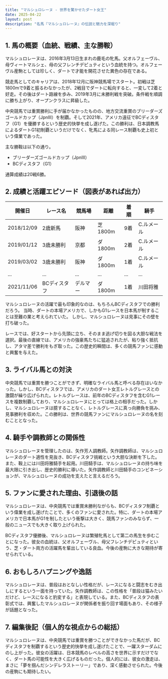 ```yaml
---
title: "マルシュロレーヌ - 世界を驚かせたダート女王"
date: 2025-04-22
layout: post
description: "名馬『マルシュロレーヌ』の伝説と魅力を深堀り"
---
```


## 1. 馬の概要（血統、戦績、主な勝鞍）

マルシュロレーヌは、2016年3月13日生まれの鹿毛の牝馬。父オルフェーヴル、母ヴィートマルシェ、母の父フレンチデピュティという血統を持つ。オルフェーヴル産駒としては珍しく、ダートで才能を開花させた異色の存在である。

競走馬としてのキャリアは、2018年12月に阪神競馬場でスタート。初戦は芝1800mで9着と振るわなかったが、2戦目でダートに転向すると、一変して2着と好走。その後はダート路線を歩み、2019年3月に未勝利戦を突破。条件戦を順調に勝ち上がり、オープンクラスに昇級した。

中央競馬では重賞勝利に手が届かなかったものの、地方交流重賞のブリーダーズゴールドカップ（JpnIII）を制覇。そして2021年、アメリカ遠征でBCディスタフ（G1）を優勝するという歴史的快挙を成し遂げた。この勝利は、日本調教馬によるダートG1初制覇というだけでなく、牝馬による同レース制覇も史上初という偉業であった。

主な勝鞍は以下の通り。

* ブリーダーズゴールドカップ（JpnIII）
* BCディスタフ（G1）

通算成績は20戦6勝。


## 2. 成績と活躍エピソード（図表があれば出力）

| 開催日 | レース名 | 競馬場 | 距離 | 着順 | 騎手 |
|---|---|---|---|---|---|
| 2018/12/09 | 2歳新馬 | 阪神 | 芝1800m | 9着 | C.ルメール |
| 2019/01/12 | 3歳未勝利 | 京都 | ダ1800m | 2着 | C.ルメール |
| 2019/03/02 | 3歳未勝利 | 阪神 | ダ1800m | 1着 | C.ルメール |
| ... | ... | ... | ... | ... | ... |
| 2021/11/06 | BCディスタフ | デルマー | ダ1800m | 1着 | 川田将雅 |


マルシュロレーヌの活躍で最も印象的なのは、もちろんBCディスタフでの勝利だろう。  当時、ダートの本場アメリカで、しかもG1レースを日本馬が制することは至難の業と考えられていた。  しかし、マルシュロレーヌは見事にその壁を打ち破った。

レースでは、好スタートから先頭に立ち、そのまま逃げ切りを図る大胆な戦法を選択。最後の直線では、アメリカの強豪馬たちに猛追されたが、粘り強く抵抗し、アタマ差で勝利をもぎ取った。この歴史的瞬間は、多くの競馬ファンに感動と興奮を与えた。


## 3. ライバル馬との対決

中央競馬では重賞を勝つことができず、明確なライバル馬と呼べる存在はいなかった。しかし、BCディスタフでは、アメリカのダート女王レトルグレースとの激闘が繰り広げられた。レトルグレースは、前年のBCディスタフを含むG1レースを複数制覇しており、マルシュロレーヌにとっては格上の相手だった。しかし、マルシュロレーヌは臆することなく、レトルグレースに真っ向勝負を挑み、見事勝利を収めた。この勝利は、世界の競馬ファンにマルシュロレーヌの名を刻むこととなった。


## 4. 騎手や調教師との関係性

マルシュロレーヌを管理したのは、矢作芳人調教師。矢作調教師は、マルシュロレーヌのダート適性を見抜き、BCディスタフ挑戦という大胆な決断を下した。また、鞍上には川田将雅騎手を起用。川田騎手は、マルシュロレーヌの持ち味を最大限に引き出し、歴史的勝利に導いた。矢作調教師と川田騎手のコンビネーションが、マルシュロレーヌの成功を支えたと言えるだろう。


## 5. ファンに愛された理由、引退後の話

マルシュロレーヌは、中央競馬では重賞未勝利ながらも、BCディスタフ制覇という偉業を成し遂げたことで、多くのファンに愛された。特に、ダートの本場アメリカで日本馬がG1を制したという衝撃は大きく、競馬ファンのみならず、一般のニュースでも大きく取り上げられた。

BCディスタフ優勝後、マルシュロレーヌは繁殖牝馬として第二の馬生を歩むことになった。彼女の血統は、父オルフェーヴル、母父フレンチデピュティという、芝・ダート両方の活躍馬を輩出している良血。今後の産駒に大きな期待が寄せられている。


## 6. おもしろハプニングや逸話

マルシュロレーヌは、普段はおとなしい性格だが、レースになると闘志をむき出しにするという一面を持っていた。矢作調教師は、この性格を「普段は猫みたいだけど、レースになると豹変する」と表現している。また、BCディスタフの表彰式では、興奮したマルシュロレーヌが関係者を振り回す場面もあり、その様子が話題となった。


## 7. 編集後記（個人的な視点からの総括）

マルシュロレーヌは、中央競馬では重賞を勝つことができなかった馬だが、BCディスタフを制覇するという歴史的快挙を成し遂げたことで、一躍スターダムにのし上がった。彼女の活躍は、日本競馬のレベルの高さを世界に示すだけでなく、ダート馬の可能性を大きく広げるものだった。個人的には、彼女の激走は、まさに「夢を掴んだシンデレラストーリー」であり、深く感動させられた。今後の産駒にも期待したい。
